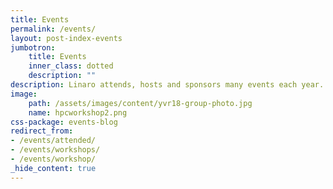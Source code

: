 ```yaml
---
title: Events
permalink: /events/
layout: post-index-events
jumbotron:
    title: Events
    inner_class: dotted
    description: ""
description: Linaro attends, hosts and sponsors many events each year. See the events we are a part of below.
image:
    path: /assets/images/content/yvr18-group-photo.jpg
    name: hpcworkshop2.png
css-package: events-blog
redirect_from:
- /events/attended/
- /events/workshops/
- /events/workshop/
_hide_content: true
---
```


